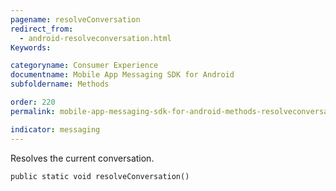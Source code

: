 ```yaml
---
pagename: resolveConversation
redirect_from:
  - android-resolveconversation.html
Keywords:

categoryname: Consumer Experience
documentname: Mobile App Messaging SDK for Android
subfoldername: Methods

order: 220
permalink: mobile-app-messaging-sdk-for-android-methods-resolveconversation.html

indicator: messaging
---
```


Resolves the current conversation. 

`public static void resolveConversation()`
